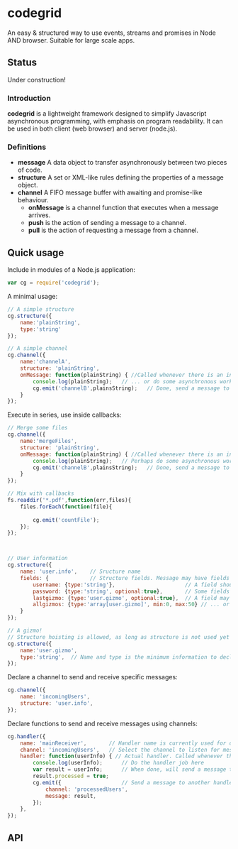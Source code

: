 # codegrid
An easy &amp; structured way to use events, streams and promises in Node AND browser. Suitable for large scale apps.
## Status
Under construction!

### Introduction

**codegrid** is a lightweight framework designed to simplify Javascript asynchronous programming, with emphasis on program readability. It can be used in both client (web browser) and server (node.js).

### Definitions
- __message__ A data object to transfer asynchronously between two pieces of code.
- __structure__ A set or XML-like rules defining the properties of a message object.
- __channel__  A FIFO message buffer with awaiting and promise-like behaviour.
	- __onMessage__ is a channel function that executes when a message arrives.
	- __push__  is the action of sending a message to a channel.
	- __pull__ is the action of requesting a message from a channel.

## Quick usage

Include in modules of a Node.js application:
```js
var cg = require('codegrid');
```
A minimal usage:
```js
// A simple structure
cg.structure({
	name:'plainString',
    type:'string'
});

// A simple channel
cg.channel({
	name:'channelA',
    structure: 'plainString',
    onMessage: function(plainString) { //Called whenever there is an incoming message
		console.log(plainString);	// ... or do some asynchronous work here
		cg.emit('channelB',plainsString);	// Done, send a message to another channel
    }
});

```
Execute in series, use inside callbacks:
```js
// Merge some files
cg.channel({	
	name:'mergeFiles',
    structure: 'plainString',
    onMessage: function(plainString) { //Called whenever there is an incoming message
		console.log(plainString);	// Perhaps do some asynchronous work here
		cg.emit('channelB',plainsString);	// Done, send a message to another channel
    }
});

// Mix with callbacks
fs.readdir('*.pdf',function(err,files){
	files.forEach(function(file){
    
		cg.emit('countFile');
    });
});

```



```js


// User information
cg.structure({
	name: 'user.info',    // Sructure name
    fields: {             // Structure fields. Message may have fields with those names only
		username: {type:'string'},					    // A field should have a specific type only				
        password: {type:'string', optional:true},	    // Some fields may be optional.
        lastgizmo: {type:'user.gizmo', optional:true},  // A field may also be an object of another structure...
        allgizmos: {type:'array[user.gizmo]', min:0, max:50} // ... or an array of another structure items
    }
});

// A gizmo!
// Structure hoisting is allowed, as long as structure is not used yet
cg.structure({
	name:'user.gizmo',
    type:'string',  // Name and type is the minimum information to declare about a structure
});
```
Declare a channel to send and receive specific messages:
```js
cg.channel({
	name: 'incomingUsers',
    structure: 'user.info',
});
```
Declare functions to send and receive messages using channels:
```js
cg.handler({
	name: 'mainReceiver',		// Handler name is currently used for debugging and logging purposes only
    channel: 'incomingUsers',	// Select the channel to listen for messages
    handler: function(userInfo) { // Actual handler. Called whenever there is a message available in channel
    	console.log(userInfo);		// Do the handler job here
        var result = userInfo;		// When done, will send a message to another channel
        result.processed = true;
        cg.emit({					// Send a message to another handler
        	channel: 'processedUsers',
            message: result,
        });
    },
});
```

## API
